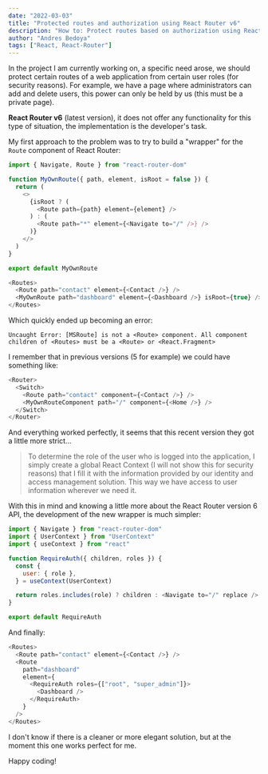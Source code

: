 ```yaml
---
date: "2022-03-03"
title: "Protected routes and authorization using React Router v6"
description: "How to: Protect routes based on authorization using React Router v6"
author: "Andres Bedoya"
tags: ["React, React-Router"]
---
```


In the project I am currently working on, a specific need arose, we should protect certain routes of a web application from certain user roles (for security reasons). For example, we have a page where administrators can add and delete users, this power can only be held by us (this must be a private page).

**React Router v6** (latest version), it does not offer any functionality for this type of situation, the implementation is the developer's task.

My first approach to the problem was to try to build a "wrapper" for the `Route` component of React Router:

```js
import { Navigate, Route } from "react-router-dom"

function MyOwnRoute({ path, element, isRoot = false }) {
  return (
    <>
      {isRoot ? (
        <Route path={path} element={element} />
      ) : (
        <Route path="*" element={<Navigate to="/" />} />
      )}
    </>
  )
}

export default MyOwnRoute
```

```js
<Routes>
  <Route path="contact" element={<Contact />} />
  <MyOwnRoute path="dashboard" element={<Dashboard />} isRoot={true} />
</Routes>
```

Which quickly ended up becoming an error:

`Uncaught Error: [MSRoute] is not a <Route> component. All component children of <Routes> must be a <Route> or <React.Fragment>`

I remember that in previous versions (5 for example) we could have something like:

```js
<Router>
  <Switch>
    <Route path="contact" component={<Contact />} />
    <MyOwnRouteComponent path="/" component={<Home />} />
  </Switch>
</Router>
```

And everything worked perfectly, it seems that this recent version they got a little more strict...

> To determine the role of the user who is logged into the application, I simply create a global React Context (I will not show this for security reasons) that I fill it with the information provided by our identity and access management solution. This way we have access to user information wherever we need it.

With this in mind and knowing a little more about the React Router version 6 API, the development of the new wrapper is much simpler:

```js
import { Navigate } from "react-router-dom"
import { UserContext } from "UserContext"
import { useContext } from "react"

function RequireAuth({ children, roles }) {
  const {
    user: { role },
  } = useContext(UserContext)

  return roles.includes(role) ? children : <Navigate to="/" replace />
}

export default RequireAuth
```

And finally:

```js
<Routes>
  <Route path="contact" element={<Contact />} />
  <Route
    path="dashboard"
    element={
      <RequireAuth roles={["root", "super_admin"]}>
        <Dashboard />
      </RequireAuth>
    }
  />
</Routes>
```

I don't know if there is a cleaner or more elegant solution, but at the moment this one works perfect for me.

Happy coding!
